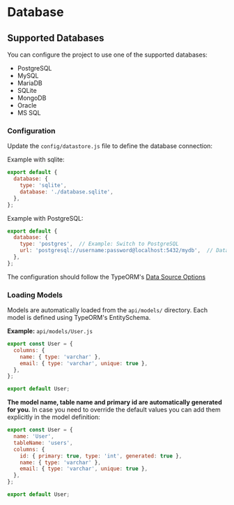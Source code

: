 # Database

## Supported Databases

You can configure the project to use one of the supported databases:

- PostgreSQL
- MySQL
- MariaDB
- SQLite
- MongoDB
- Oracle
- MS SQL

### Configuration

Update the `config/datastore.js` file to define the database connection:

Example with sqlite:

```js
export default {
  database: {
    type: 'sqlite',
    database: './database.sqlite',
  },
};
```

Example with PostgreSQL:

```js
export default {
  database: {
    type: 'postgres',  // Example: Switch to PostgreSQL
    url: 'postgresql://username:password@localhost:5432/mydb',  // Database connection URL
  },
};
```

The configuration should follow the TypeORM's [Data Source Options](https://orkhan.gitbook.io/typeorm/docs/data-source-options)

### Loading Models
Models are automatically loaded from the `api/models/` directory. Each model is defined using TypeORM's EntitySchema.

**Example:** `api/models/User.js`

```js
export const User = {
  columns: {
    name: { type: 'varchar' },
    email: { type: 'varchar', unique: true },
  },
};

export default User;
```

**The model name, table name and primary id are automatically generated for you.** In case you need to override the default values you can add them explicitly in the model definition:

```js
export const User = {
  name: 'User',
  tableName: 'users',
  columns: {
    id: { primary: true, type: 'int', generated: true },
    name: { type: 'varchar' },
    email: { type: 'varchar', unique: true },
  },
};

export default User;
```
